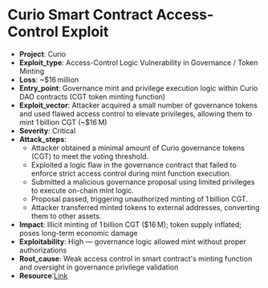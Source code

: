 # Curio Smart Contract Access-Control Exploit

- **Project**: Curio
- **Exploit_type**: Access-Control Logic Vulnerability in Governance / Token Minting
- **Loss**: ~$16 million 
- **Entry_point**: Governance mint and privilege execution logic within Curio DAO contracts (CGT token minting function)
- **Exploit_vector**: Attacker acquired a small number of governance tokens and used flawed access control to elevate privileges, allowing them to mint 1 billion CGT (~$16 M)
- **Severity**: Critical
- **Attack_steps**:
    - Attacker obtained a minimal amount of Curio governance tokens (CGT) to meet the voting threshold.
    - Exploited a logic flaw in the governance contract that failed to enforce strict access control during mint function execution.
    - Submitted a malicious governance proposal using limited privileges to execute on-chain mint logic.
    - Proposal passed, triggering unauthorized minting of 1 billion CGT.
    - Attacker transferred minted tokens to external addresses, converting them to other assets.
- **Impact**: Illicit minting of 1 billion CGT ($16 M); token supply inflated; poses long-term economic damage
- **Exploitability**: High — governance logic allowed mint without proper authorizations
- **Root_cause**: Weak access control in smart contract's minting function and oversight in governance privilege validation
- **Resource**:[Link](https://cointelegraph.com/news/curio-smart-contract-exploit-hacker-mints-1-billion-tokens)
